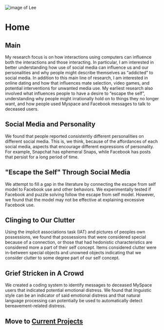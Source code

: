 ![image of Lee](https://github.io/lee3206/images/lee1.jpg)

# Home
## Main
My research focus is on how interactions using computers can influence both the interactions and those interacting. In particular, I am interested in better understanding how use of social media can influence us and our personalities and why people might describe themselves as “addicted” to social media. In addition to this main line of research, I am interested in online dating and how that influences mate selection, video games, and potential interventions for unwanted media use. My earliest research also involved what influences people to have a desire to “escape the self”, understanding why people might irrationally hold on to things they no longer want, and how people used Myspace and Facebook messages to talk to deceased users.

## Social Media and Personality
We found that people reported consistently different personalities on different social media. This is, we think, because of the affordances of each social media, aspects that encourage different expressions of personality. For example, Snapchat has ephemeral Snaps, while Facebook has posts that persist for a long period of time.

## "Escape the Self" Through Social Media
We attempt to fill a gap in the literature by connecting the escape from self model to Facebook use and other behaviors. We experimentally tested if Facebook and puzzle solving follow the escape from self model. However, we found that the model may not be effective at explaining excessive Facebook use.

## Clinging to Our Clutter
Using the implicit associations task (IAT) and pictures of peoples own possessions, we found that possessions that were considered special because of a connection, or those that had hedonistic characteristics are considered more a part of their self concept. Items considered clutter were in-between special objects and unowned objects indicating that we consider clutter to some degree part of our self concept.

## Grief Stricken in A Crowd
We created a coding system to identify messages to deceased MySpace users that indicated potential emotional distress. We found that linguistic style can be an indicator of said emotional distress and that natural language processing can potentially be used to automatically detect bereavement-related distress.

## Move to [Current Projects](currentResearch.md)
